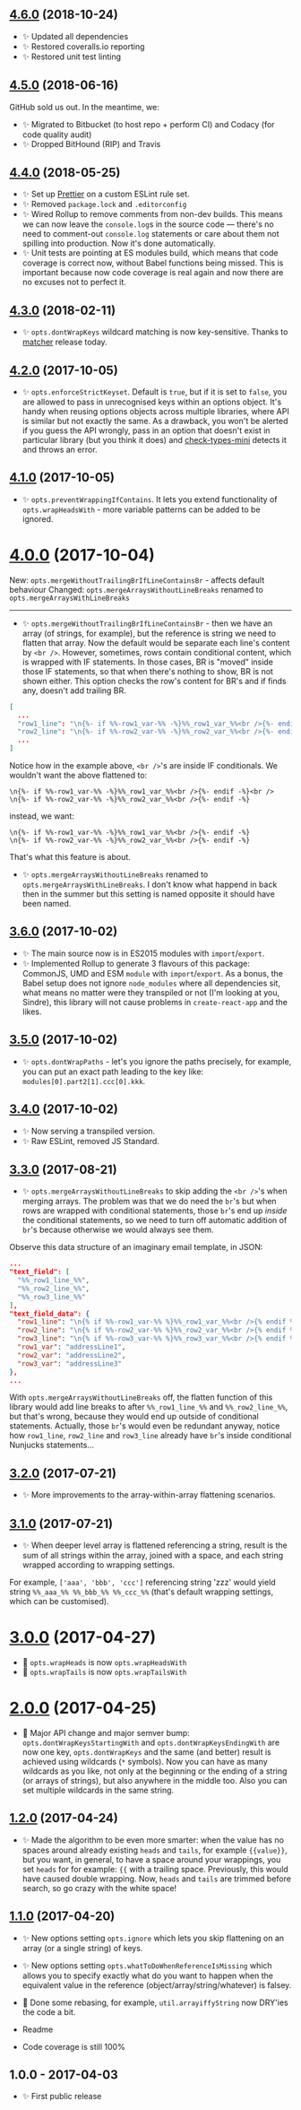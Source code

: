 ## [4.6.0] (2018-10-24)

- ✨ Updated all dependencies
- ✨ Restored coveralls.io reporting
- ✨ Restored unit test linting

## [4.5.0] (2018-06-16)

GitHub sold us out. In the meantime, we:

- ✨ Migrated to Bitbucket (to host repo + perform CI) and Codacy (for code quality audit)
- ✨ Dropped BitHound (RIP) and Travis

## [4.4.0] (2018-05-25)

- ✨ Set up [Prettier](https://prettier.io) on a custom ESLint rule set.
- ✨ Removed `package.lock` and `.editorconfig`
- ✨ Wired Rollup to remove comments from non-dev builds. This means we can now leave the `console.log`s in the source code — there's no need to comment-out `console.log` statements or care about them not spilling into production. Now it's done automatically.
- ✨ Unit tests are pointing at ES modules build, which means that code coverage is correct now, without Babel functions being missed. This is important because now code coverage is real again and now there are no excuses not to perfect it.

## [4.3.0] (2018-02-11)

- ✨ `opts.dontWrapKeys` wildcard matching is now key-sensitive. Thanks to [matcher](https://github.com/sindresorhus/matcher) release today.

## [4.2.0] (2017-10-05)

- ✨ `opts.enforceStrictKeyset`. Default is `true`, but if it is set to `false`, you are allowed to pass in unrecognised keys within an options object. It's handy when reusing options objects across multiple libraries, where API is similar but not exactly the same. As a drawback, you won't be alerted if you guess the API wrongly, pass in an option that doesn't exist in particular library (but you think it does) and [check-types-mini](https://bitbucket.org/codsen/check-types-mini) detects it and throws an error.

## [4.1.0] (2017-10-05)

- ✨ `opts.preventWrappingIfContains`. It lets you extend functionality of `opts.wrapHeadsWith` - more variable patterns can be added to be ignored.

# [4.0.0] (2017-10-04)

New: `opts.mergeWithoutTrailingBrIfLineContainsBr` - affects default behaviour
Changed: `opts.mergeArraysWithoutLineBreaks` renamed to `opts.mergeArraysWithLineBreaks`

---

- ✨ `opts.mergeWithoutTrailingBrIfLineContainsBr` - then we have an array (of strings, for example), but the reference is string we need to flatten that array. Now the default would be separate each line's content by `<br />`. However, sometimes, rows contain conditional content, which is wrapped with IF statements. In those cases, BR is "moved" inside those IF statements, so that when there's nothing to show, BR is not shown either. This option checks the row's content for BR's and if finds any, doesn't add trailing BR.

```JSON
[
  ...
  "row1_line": "\n{%- if %%-row1_var-%% -%}%%_row1_var_%%<br />{%- endif -%}",
  "row2_line": "\n{%- if %%-row2_var-%% -%}%%_row2_var_%%<br />{%- endif -%}",
  ...
]
```

Notice how in the example above, `<br />`'s are inside IF conditionals. We wouldn't want the above flattened to:

```
\n{%- if %%-row1_var-%% -%}%%_row1_var_%%<br />{%- endif -%}<br />
\n{%- if %%-row2_var-%% -%}%%_row2_var_%%<br />{%- endif -%}
```

instead, we want:

```
\n{%- if %%-row1_var-%% -%}%%_row1_var_%%<br />{%- endif -%}
\n{%- if %%-row2_var-%% -%}%%_row2_var_%%<br />{%- endif -%}
```

That's what this feature is about.

- ✨ `opts.mergeArraysWithoutLineBreaks` renamed to `opts.mergeArraysWithLineBreaks`. I don't know what happend in back then in the summer but this setting is named opposite it should have been named.

## [3.6.0] (2017-10-02)

- ✨ The main source now is in ES2015 modules with `import`/`export`.
- ✨ Implemented Rollup to generate 3 flavours of this package: CommonJS, UMD and ESM `module` with `import`/`export`. As a bonus, the Babel setup does not ignore `node_modules` where all dependencies sit, what means no matter were they transpiled or not (I'm looking at you, Sindre), this library will not cause problems in `create-react-app` and the likes.

## [3.5.0] (2017-10-02)

- ✨ `opts.dontWrapPaths` - let's you ignore the paths precisely, for example, you can put an exact path leading to the key like: `modules[0].part2[1].ccc[0].kkk`.

## [3.4.0] (2017-10-02)

- ✨ Now serving a transpiled version.
- ✨ Raw ESLint, removed JS Standard.

## [3.3.0] (2017-08-21)

- ✨ `opts.mergeArraysWithoutLineBreaks` to skip adding the `<br />`'s when merging arrays. The problem was that we do need the `br`'s but when rows are wrapped with conditional statements, those `br`'s end up _inside_ the conditional statements, so we need to turn off automatic addition of `br`'s because otherwise we would always see them.

Observe this data structure of an imaginary email template, in JSON:

```json
...
"text_field": [
  "%%_row1_line_%%",
  "%%_row2_line_%%",
  "%%_row3_line_%%"
],
"text_field_data": {
  "row1_line": "\n{% if %%-row1_var-%% %}%%_row1_var_%%<br />{% endif %}",
  "row2_line": "\n{% if %%-row2_var-%% %}%%_row2_var_%%<br />{% endif %}",
  "row3_line": "\n{% if %%-row3_var-%% %}%%_row3_var_%%<br />{% endif %}",
  "row1_var": "addressLine1",
  "row2_var": "addressLine2",
  "row3_var": "addressLine3"
},
...
```

With `opts.mergeArraysWithoutLineBreaks` off, the flatten function of this library would add line breaks to after `%%_row1_line_%%` and `%%_row2_line_%%`, but that's wrong, because they would end up outside of conditional statements. Actually, those `br`'s would even be redundant anyway, notice how `row1_line`, `row2_line` and `row3_line` already have `br`'s inside conditional Nunjucks statements...

## [3.2.0] (2017-07-21)

- ✨ More improvements to the array-within-array flattening scenarios.

## [3.1.0] (2017-07-21)

- ✨ When deeper level array is flattened referencing a string, result is the sum of all strings within the array, joined with a space, and each string wrapped according to wrapping settings.

For example, `['aaa', 'bbb', 'ccc']` referencing string 'zzz' would yield string `%%_aaa_%% %%_bbb_%% %%_ccc_%%` (that's default wrapping settings, which can be customised).

# [3.0.0] (2017-04-27)

- 🔧 `opts.wrapHeads` is now `opts.wrapHeadsWith`
- 🔧 `opts.wrapTails` is now `opts.wrapTailsWith`

# [2.0.0] (2017-04-25)

- 🔧 Major API change and major semver bump: `opts.dontWrapKeysStartingWith` and `opts.dontWrapKeysEndingWith` are now one key, `opts.dontWrapKeys` and the same (and better) result is achieved using wildcards (`*` symbols). Now you can have as many wildcards as you like, not only at the beginning or the ending of a string (or arrays of strings), but also anywhere in the middle too. Also you can set multiple wildcards in the same string.

## [1.2.0] (2017-04-24)

- ✨ Made the algorithm to be even more smarter: when the value has no spaces around already existing `heads` and `tails`, for example `{{value}}`, but you want, in general, to have a space around your wrappings, you set `heads` for for example: `{{` with a trailing space. Previously, this would have caused double wrapping. Now, `heads` and `tails` are trimmed before search, so go crazy with the white space!

## [1.1.0] (2017-04-20)

- ✨ New options setting `opts.ignore` which lets you skip flattening on an array (or a single string) of keys.
- ✨ New options setting `opts.whatToDoWhenReferenceIsMissing` which allows you to specify exactly what do you want to happen when the equivalent value in the reference (object/array/string/whatever) is falsey.

- 🔧 Done some rebasing, for example, `util.arrayiffyString` now DRY'ies the code a bit.

- Readme

- Code coverage is still 100%

## 1.0.0 - 2017-04-03

- ✨ First public release

[1.1.0]: https://bitbucket.org/codsen/object-flatten-referencing/branches/compare/v1.1.0%0Dv1.0.1#diff
[1.2.0]: https://bitbucket.org/codsen/object-flatten-referencing/branches/compare/v1.2.0%0Dv1.1.0#diff
[2.0.0]: https://bitbucket.org/codsen/object-flatten-referencing/branches/compare/v2.0.0%0Dv1.2.0#diff
[3.0.0]: https://bitbucket.org/codsen/object-flatten-referencing/branches/compare/v3.0.0%0Dv2.0.0#diff
[3.1.0]: https://bitbucket.org/codsen/object-flatten-referencing/branches/compare/v3.1.0%0Dv3.0.1#diff
[3.2.0]: https://bitbucket.org/codsen/object-flatten-referencing/branches/compare/v3.2.0%0Dv3.1.1#diff
[3.3.0]: https://bitbucket.org/codsen/object-flatten-referencing/branches/compare/v3.3.0%0Dv3.2.1#diff
[3.4.0]: https://bitbucket.org/codsen/object-flatten-referencing/branches/compare/v3.4.0%0Dv3.3.1#diff
[3.5.0]: https://bitbucket.org/codsen/object-flatten-referencing/branches/compare/v3.5.0%0Dv3.4.0#diff
[3.6.0]: https://bitbucket.org/codsen/object-flatten-referencing/branches/compare/v3.6.0%0Dv3.5.0#diff
[4.0.0]: https://bitbucket.org/codsen/object-flatten-referencing/branches/compare/v4.0.0%0Dv3.6.0#diff
[4.1.0]: https://bitbucket.org/codsen/object-flatten-referencing/branches/compare/v4.1.0%0Dv4.0.0#diff
[4.2.0]: https://bitbucket.org/codsen/object-flatten-referencing/branches/compare/v4.2.0%0Dv4.1.1#diff
[4.3.0]: https://bitbucket.org/codsen/object-flatten-referencing/branches/compare/v4.3.0%0Dv4.2.6#diff
[4.4.0]: https://bitbucket.org/codsen/object-flatten-referencing/branches/compare/v4.4.0%0Dv4.3.1#diff
[4.5.0]: https://bitbucket.org/codsen/object-flatten-referencing/branches/compare/v4.5.0%0Dv4.4.0#diff
[4.6.0]: https://bitbucket.org/codsen/object-flatten-referencing/branches/compare/v4.6.0%0Dv4.5.0#diff

